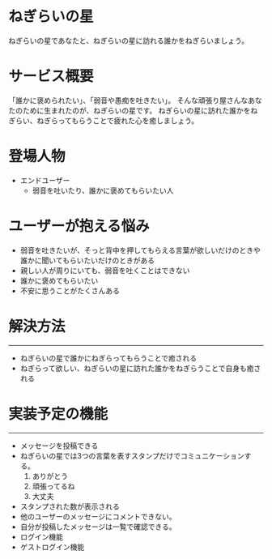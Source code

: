 # ねぎらいの星
ねぎらいの星であなたと、ねぎらいの星に訪れる誰かをねぎらいましょう。

# サービス概要
「誰かに褒められたい」、「弱音や愚痴を吐きたい」。
そんな頑張り屋さんなあなたのために生まれたのが、ねぎらいの星です。
ねぎらいの星に訪れた誰かをねぎらい、ねぎらってもらうことで疲れた心を癒しましょう。
# 登場人物

* エンドユーザー
  - 弱音を吐いたり、誰かに褒めてもらいたい人

# ユーザーが抱える悩み

* 弱音を吐きたいが、そっと背中を押してもらえる言葉が欲しいだけのときや誰かに聞いてもらいたいだけのときがある
* 親しい人が周りにいても、弱音を吐くことはできない
* 誰かに褒めてもらいたい
* 不安に思うことがたくさんある

# 解決方法
---
* ねぎらいの星で誰かにねぎらってもらうことで癒される
* ねぎらって欲しい、ねぎらいの星に訪れた誰かをねぎらうことで自身も癒される

# 実装予定の機能
---
* メッセージを投稿できる
* ねぎらいの星では3つの言葉を表すスタンプだけでコミュニケーションする。
  1. ありがとう
  2. 頑張ってるね
  3. 大丈夫
* スタンプされた数が表示される
* 他のユーザーのメッセージにコメントできない。
* 自分が投稿したメッセージは一覧で確認できる。
* ログイン機能
* ゲストログイン機能


